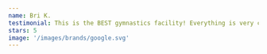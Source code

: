 ```yaml
---
name: Bri K.
testimonial: This is the BEST gymnastics facility! Everything is very clean, organized and the staff is exceptional. Can’t wait to visit again!
stars: 5
image: '/images/brands/google.svg'
---
```

